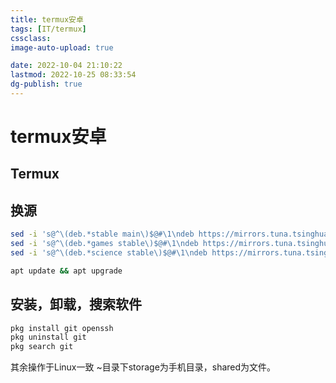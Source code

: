 ```yaml
---
title: termux安卓
tags: [IT/termux]
cssclass:
image-auto-upload: true

date: 2022-10-04 21:10:22
lastmod: 2022-10-25 08:33:54
dg-publish: true
---
```

# termux安卓
## Termux

## 换源
```bash
sed -i 's@^\(deb.*stable main\)$@#\1\ndeb https://mirrors.tuna.tsinghua.edu.cn/termux/termux-packages-24 stable main@' $PREFIX/etc/apt/sources.list
sed -i 's@^\(deb.*games stable\)$@#\1\ndeb https://mirrors.tuna.tsinghua.edu.cn/termux/game-packages-24 games stable@' $PREFIX/etc/apt/sources.list.d/game.list
sed -i 's@^\(deb.*science stable\)$@#\1\ndeb https://mirrors.tuna.tsinghua.edu.cn/termux/science-packages-24 science stable@' $PREFIX/etc/apt/sources.list.d/science.list

apt update && apt upgrade
```

## 安装，卸载，搜索软件
```bash
pkg install git openssh
pkg uninstall git
pkg search git
```

其余操作于Linux一致
~目录下storage为手机目录，shared为文件。